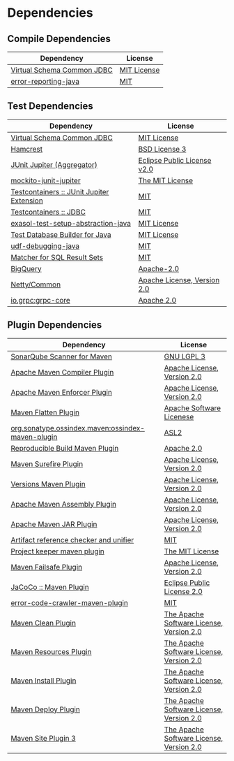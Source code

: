 <!-- @formatter:off -->
# Dependencies

## Compile Dependencies

| Dependency                      | License          |
| ------------------------------- | ---------------- |
| [Virtual Schema Common JDBC][0] | [MIT License][1] |
| [error-reporting-java][2]       | [MIT][3]         |

## Test Dependencies

| Dependency                                      | License                           |
| ----------------------------------------------- | --------------------------------- |
| [Virtual Schema Common JDBC][0]                 | [MIT License][1]                  |
| [Hamcrest][4]                                   | [BSD License 3][5]                |
| [JUnit Jupiter (Aggregator)][6]                 | [Eclipse Public License v2.0][7]  |
| [mockito-junit-jupiter][8]                      | [The MIT License][9]              |
| [Testcontainers :: JUnit Jupiter Extension][10] | [MIT][11]                         |
| [Testcontainers :: JDBC][10]                    | [MIT][11]                         |
| [exasol-test-setup-abstraction-java][12]        | [MIT License][13]                 |
| [Test Database Builder for Java][14]            | [MIT License][15]                 |
| [udf-debugging-java][16]                        | [MIT][3]                          |
| [Matcher for SQL Result Sets][17]               | [MIT][3]                          |
| [BigQuery][18]                                  | [Apache-2.0][19]                  |
| [Netty/Common][20]                              | [Apache License, Version 2.0][21] |
| [io.grpc:grpc-core][22]                         | [Apache 2.0][23]                  |

## Plugin Dependencies

| Dependency                                              | License                                        |
| ------------------------------------------------------- | ---------------------------------------------- |
| [SonarQube Scanner for Maven][24]                       | [GNU LGPL 3][25]                               |
| [Apache Maven Compiler Plugin][26]                      | [Apache License, Version 2.0][19]              |
| [Apache Maven Enforcer Plugin][27]                      | [Apache License, Version 2.0][19]              |
| [Maven Flatten Plugin][28]                              | [Apache Software Licenese][29]                 |
| [org.sonatype.ossindex.maven:ossindex-maven-plugin][30] | [ASL2][29]                                     |
| [Reproducible Build Maven Plugin][31]                   | [Apache 2.0][29]                               |
| [Maven Surefire Plugin][32]                             | [Apache License, Version 2.0][19]              |
| [Versions Maven Plugin][33]                             | [Apache License, Version 2.0][19]              |
| [Apache Maven Assembly Plugin][34]                      | [Apache License, Version 2.0][19]              |
| [Apache Maven JAR Plugin][35]                           | [Apache License, Version 2.0][19]              |
| [Artifact reference checker and unifier][36]            | [MIT][3]                                       |
| [Project keeper maven plugin][37]                       | [The MIT License][38]                          |
| [Maven Failsafe Plugin][39]                             | [Apache License, Version 2.0][19]              |
| [JaCoCo :: Maven Plugin][40]                            | [Eclipse Public License 2.0][41]               |
| [error-code-crawler-maven-plugin][42]                   | [MIT][3]                                       |
| [Maven Clean Plugin][43]                                | [The Apache Software License, Version 2.0][29] |
| [Maven Resources Plugin][44]                            | [The Apache Software License, Version 2.0][29] |
| [Maven Install Plugin][45]                              | [The Apache Software License, Version 2.0][29] |
| [Maven Deploy Plugin][46]                               | [The Apache Software License, Version 2.0][29] |
| [Maven Site Plugin 3][47]                               | [The Apache Software License, Version 2.0][29] |

[0]: https://github.com/exasol/virtual-schema-common-jdbc/
[1]: https://github.com/exasol/virtual-schema-common-jdbc/blob/main/LICENSE
[2]: https://github.com/exasol/error-reporting-java
[3]: https://opensource.org/licenses/MIT
[4]: http://hamcrest.org/JavaHamcrest/
[5]: http://opensource.org/licenses/BSD-3-Clause
[6]: https://junit.org/junit5/
[7]: https://www.eclipse.org/legal/epl-v20.html
[8]: https://github.com/mockito/mockito
[9]: https://github.com/mockito/mockito/blob/main/LICENSE
[10]: https://testcontainers.org
[11]: http://opensource.org/licenses/MIT
[12]: https://github.com/exasol/exasol-test-setup-abstraction-java/
[13]: https://github.com/exasol/exasol-test-setup-abstraction-java/blob/main/LICENSE
[14]: https://github.com/exasol/test-db-builder-java/
[15]: https://github.com/exasol/test-db-builder-java/blob/main/LICENSE
[16]: https://github.com/exasol/udf-debugging-java/
[17]: https://github.com/exasol/hamcrest-resultset-matcher
[18]: https://github.com/googleapis/java-bigquery
[19]: https://www.apache.org/licenses/LICENSE-2.0.txt
[20]: https://netty.io/netty-common/
[21]: https://www.apache.org/licenses/LICENSE-2.0
[22]: https://github.com/grpc/grpc-java
[23]: https://opensource.org/licenses/Apache-2.0
[24]: http://sonarsource.github.io/sonar-scanner-maven/
[25]: http://www.gnu.org/licenses/lgpl.txt
[26]: https://maven.apache.org/plugins/maven-compiler-plugin/
[27]: https://maven.apache.org/enforcer/maven-enforcer-plugin/
[28]: https://www.mojohaus.org/flatten-maven-plugin/
[29]: http://www.apache.org/licenses/LICENSE-2.0.txt
[30]: https://sonatype.github.io/ossindex-maven/maven-plugin/
[31]: http://zlika.github.io/reproducible-build-maven-plugin
[32]: https://maven.apache.org/surefire/maven-surefire-plugin/
[33]: http://www.mojohaus.org/versions-maven-plugin/
[34]: https://maven.apache.org/plugins/maven-assembly-plugin/
[35]: https://maven.apache.org/plugins/maven-jar-plugin/
[36]: https://github.com/exasol/artifact-reference-checker-maven-plugin
[37]: https://github.com/exasol/project-keeper/
[38]: https://github.com/exasol/project-keeper/blob/main/LICENSE
[39]: https://maven.apache.org/surefire/maven-failsafe-plugin/
[40]: https://www.jacoco.org/jacoco/trunk/doc/maven.html
[41]: https://www.eclipse.org/legal/epl-2.0/
[42]: https://github.com/exasol/error-code-crawler-maven-plugin
[43]: http://maven.apache.org/plugins/maven-clean-plugin/
[44]: http://maven.apache.org/plugins/maven-resources-plugin/
[45]: http://maven.apache.org/plugins/maven-install-plugin/
[46]: http://maven.apache.org/plugins/maven-deploy-plugin/
[47]: http://maven.apache.org/plugins/maven-site-plugin/
